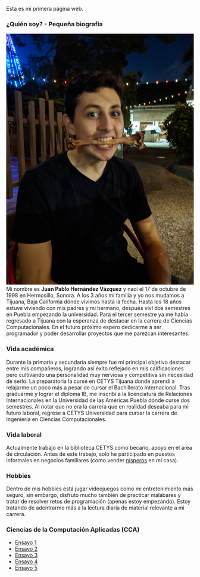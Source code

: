 
Esta es mi primera página web.

### ¿Quién soy? - Pequeña biografía
![useful image](assets/hueso.jpg)
Mi nombre es **Juan Pablo Hernández Vázquez** y nací el 17 de octubre de 1998 en Hermosillo, Sonora. A los 3 años mi familia y yo nos mudamos a Tijuana, Baja California dónde vivimos hasta la fecha. Hasta los 18 años estuve viviendo con mis padres y mi hermano, después viví dos semestres en Puebla empezando la universidad. Para el tercer semestre ya me había regresado a Tijuana con la esperanza de destacar en la carrera de Ciencias Computacionales. En el futuro próximo espero dedicarme a ser programador y poder desarrollar proyectos que me parezcan interesantes. 

### Vida académica
Durante la primaria y secundaria siempre fue mi principal objetivo destacar entre mis compañeros, logrando así éxito reflejado en mis calificaciones pero cultivando una personalidad muy nerviosa y competitiva sin necesidad de serlo. La preparatoria la cursé en CETYS Tijuana donde aprendí a relajarme un poco más a pesar de cursar el Bachillerato Internacional. Tras graduarme y lograr el diploma IB, me inscribí a la licenciatura de Relaciones Internacionales en la Universidad de las Américas Puebla dónde curse dos semestres. Al notar que no era la carrera que en realidad deseaba para mi futuro laboral, regrese a CETYS Universidad para cursar la carrera de Ingeniería en Ciencias Computacionales.

### Vida laboral
Actualmente trabajo en la biblioteca CETYS como becario, apoyo en el área de circulación. Antes de este trabajo, solo he participado en puestos informales en negocios familiares (como vender [nísperos](https://es.wikipedia.org/wiki/Eriobotrya_japonica) en mi casa).

### Hobbies
Dentro de mis hobbies está jugar videojuegos como mi entretenimiento más seguro, sin embargo, disfruto mucho también de practicar malabares y tratar de resolver retos de programación (apenas estoy empezando). Estoy tratando de adentrarme más a la lectura diaria de material relevante a mi carrera.

### Ciencias de la Computación Aplicadas (CCA)
- [Ensayo 1](https://docs.google.com/document/d/1uPTwcGMC48-MD9gbLqAVhqzgAzcKstX6ROAClG6_Vys/edit?usp=sharing)
- [Ensayo 2](https://docs.google.com/document/d/1oEsbObkbcacGxwBKTR3KXn46hEBvymJ1YhZCUInknEY/edit?usp=sharing)
- [Ensayo 3](https://docs.google.com/document/d/1haUwShW6yTw-T1wN5CquHmh0203v-w8hfuyjVqW1RZ8/edit?usp=sharing)
- [Ensayo 4](https://docs.google.com/document/d/13_QG_mGh3tvPMAoPMo2vzSkpNn9VsRLnvED2yP0pj54/edit?usp=sharing)
- [Ensayo 5](https://docs.google.com/document/d/1iZtF54pyJjgmwnyo3MYe0B3-G9oA-VkBRx6nwPH3hOc/edit?usp=sharing)
